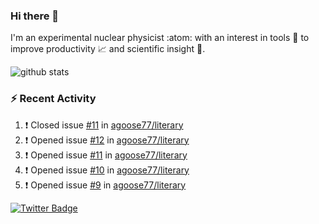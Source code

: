 ### Hi there 👋 

I'm an experimental nuclear physicist :atom: with an interest in tools :wrench: to improve productivity :chart_with_upwards_trend: and scientific insight :telescope:.

![github stats](https://github-readme-stats.vercel.app/api?username=agoose77&show_icons=true&hide_rank=true&hide_title=true&bg_color=30,e76445,904e95&text_color=efe3ec&icon_color=efe3ec)
<!--
**agoose77/agoose77** is a ✨ _special_ ✨ repository because its `README.md` (this file) appears on your GitHub profile.

Here are some ideas to get you started:

- 🔭 I’m currently working on ...
- 🌱 I’m currently learning ...
- 👯 I’m looking to collaborate on ...
- 🤔 I’m looking for help with ...
- 💬 Ask me about ...
- 📫 How to reach me: ...
- 😄 Pronouns: ...
- ⚡ Fun fact: ...
-->

### :zap: Recent Activity
<!--START_SECTION:activity-->
1. ❗️ Closed issue [#11](https://github.com/agoose77/literary/issues/11) in [agoose77/literary](https://github.com/agoose77/literary)
2. ❗️ Opened issue [#12](https://github.com/agoose77/literary/issues/12) in [agoose77/literary](https://github.com/agoose77/literary)
3. ❗️ Opened issue [#11](https://github.com/agoose77/literary/issues/11) in [agoose77/literary](https://github.com/agoose77/literary)
4. ❗️ Opened issue [#10](https://github.com/agoose77/literary/issues/10) in [agoose77/literary](https://github.com/agoose77/literary)
5. ❗️ Opened issue [#9](https://github.com/agoose77/literary/issues/9) in [agoose77/literary](https://github.com/agoose77/literary)
<!--END_SECTION:activity-->


[![Twitter Badge](https://img.shields.io/twitter/follow/agoose77?style=flat-square&logo=Twitter&logoColor=white&color=cornflowerblue)](https://twitter.com/agoose77)

